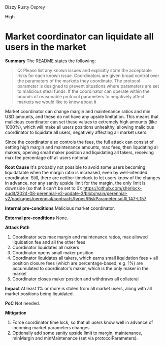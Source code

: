 Dizzy Rusty Osprey

High

# Market coordinator can liquidate all users in the market

**Summary**
The README states the following:
> Q: Please list any known issues and explicitly state the acceptable risks for each known issue.
Coordinators are given broad control over the parameters of the markets they coordinate. The protocol parameter is designed to prevent situations where parameters are set to malicious steal funds. If the coordinator can operate within the bounds of reasonable protocol parameters to negatively affect markets we would like to know about it

Market coordinator can change margin and maintenance ratios and min USD amounts, and these do not have any upside limitation. This means that malicious coordinator can set these values to extremely high amounts (like 1000%), which will make all users positions unhealthy, allowing malicious coordinator to liquidate all users, negatively affecting all market users.

Since the coordinator also controls the fees, the full attack can consist of setting high margin and maintenance amounts, max fees, then liqudating all makers, opening small maker position and liquidating all takers, receiving max fee percentage off all users notional.

**Root Cause**
It's probably not possible to avoid some users becoming liquidatable when the margin ratio is increased, even by well-intended coordinator. Still, there are neither timelock to let users know of the changes in advance, nor any sanity upside limit for the margin, the only limit is downside (so that it can't be set to 0):
https://github.com/sherlock-audit/2024-08-perennial-v2-update-3/blob/main/perennial-v2/packages/perennial/contracts/types/RiskParameter.sol#L147-L157

**Internal pre-conditions**
Malicious market coordinator.

**External pre-conditions**
None.

**Attack Path**
1. Coordinator sets max margin and maintenance ratios, max allowed liquidation fee and all the other fees
2. Coordinator liquidates all makers
3. Coordinator opens small maker position
4. Coordinator liquidates all takers, which earns small liquidation fees + all position closure fees (which are percentage-based, e.g. 1%) are accumulated to coordinator's maker, which is the only maker in the market
5. Coordinator closes maker position and withdraws all collateral

**Impact**
At least 1% or more is stolen from all market users, along with all market positions being liquidated.

**PoC**
Not needed.

**Mitigation**
1. Force coordinator time lock, so that all users know well in advance of incoming market parameters changes
2. Optionally add some sanity upside limit to margin, maintenance, minMargin and minMaintenance (set via protocolParameters).